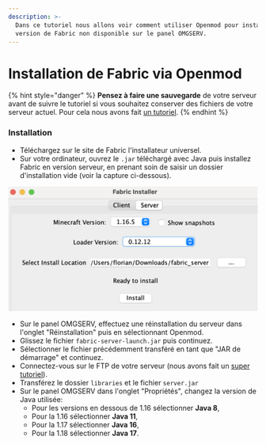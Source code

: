 ```yaml
---
description: >-
  Dans ce tutoriel nous allons voir comment utiliser Openmod pour installer une
  version de Fabric non disponible sur le panel OMGSERV.
---
```


# Installation de Fabric via Openmod

{% hint style="danger" %}
**Pensez à faire une sauvegarde** de votre serveur avant de suivre le tutoriel si vous souhaitez conserver des fichiers de votre serveur actuel. Pour cela nous avons fait [un tutoriel](../omgserv/sauvegarde-et-restauration.md).
{% endhint %}

### Installation

* Téléchargez sur le site de Fabric l'installateur universel.
* Sur votre ordinateur, ouvrez le `.jar` téléchargé avec Java puis installez Fabric en version serveur, en prenant soin de saisir un dossier d'installation vide (voir la capture ci-dessous).

![Installateur Fabric, en mode serveur](<../.gitbook/assets/image (4).png>)

* Sur le panel OMGSERV, effectuez une réinstallation du serveur dans l'onglet "Réinstallation" puis en sélectionnant Openmod.
* Glissez le fichier `fabric-server-launch.jar` puis continuez.
* Sélectionner le fichier précédemment transféré en tant que "JAR de démarrage" et continuez.
* Connectez-vous sur le FTP de votre serveur (nous avons fait un [super tutoriel](../omgserv/acceder-au-ftp.md)).
* Transférez le dossier `libraries` et le fichier `server.jar`&#x20;
* Sur le panel OMGSERV dans l'onglet "Propriétés", changez la version de Java utilisée:
  * Pour les versions en dessous de 1.16 sélectionner **Java 8**,
  * Pour la 1.16 sélectionner **Java 11**,
  * Pour la 1.17 sélectionner **Java 16**,
  * Pour la 1.18 sélectionner **Java 17**.

